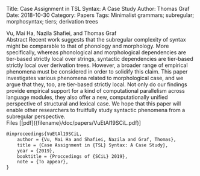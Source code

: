 Title: Case Assignment in TSL Syntax: A Case Study
Author: Thomas Graf
Date: 2018-10-30
Category: Papers
Tags: Minimalist grammars; subregular; morphosyntax; tiers; derivation trees

<div markdown class="authors">
Vu, Mai Ha, Nazila Shafiei, and Thomas Graf
</div>

<div markdown class="abstract">
<span id="abstract-title">Abstract</span>
Recent work suggests that the subregular complexity of syntax might be comparable to that of phonology and morphology.
More specifically, whereas phonological and morphological dependencies are tier-based strictly local over strings, syntactic dependencies are tier-based strictly local over derivation trees.
However, a broader range of empirical phenomena must be considered in order to solidify this claim.
This paper investigates various phenomena related to morphological case, and we argue that they, too, are tier-based strictly local.
Not only do our findings provide empirical support for a kind of computational parallelism across language modules, they also offer a new, computationally unified perspective of structural and lexical case.
We hope that this paper will enable other researchers to fruitfully study syntactic phenomena from a subregular perspective.
</div>

<div markdown class="files">
<span id="files-title">Files</span>
[[pdf]({filename}/doc/papers/VuEtAl19SCiL.pdf)]
</div>

~~~latex
@inproceedings{VuEtAl19SCiL,
    author = {Vu, Mai Ha and Shafiei, Nazila and Graf, Thomas},
    title = {Case Assignment in {TSL} Syntax: A Case Study},
    year = {2019},
    booktitle = {Proccedings of {SCiL} 2019},
    note = {To appear}, 
}
~~~
